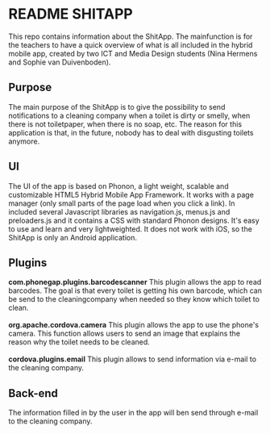 # README SHITAPP

This repo contains information about the ShitApp. The mainfunction is for the teachers to have a quick overview of what is all included 
in the hybrid mobile app, created by two ICT and Media Design students (Nina Hermens and Sophie van Duivenboden).

## Purpose
The main purpose of the ShitApp is to give the possibility to send notifications to a cleaning company when a toilet is dirty or smelly,
when there is not toiletpaper, when there is no soap, etc. The reason for this application is that, in the future, nobody has to
deal with disgusting toilets anymore.

## UI
The UI of the app is based on Phonon, a light weight, scalable and customizable HTML5 Hybrid Mobile App Framework. It works with
a page manager (only small parts of the page load when you click a link). In included several Javascript libraries as navigation.js, 
menus.js and preloaders.js and it contains a CSS with standard Phonon designs. It's easy to use and learn and very lightweighted.
It does not work with iOS, so the ShitApp is only an Android application.

## Plugins
**com.phonegap.plugins.barcodescanner** This plugin allows the app to read barcodes. The goal is that every toilet is getting his own barcode, which can be send to the cleaningcompany when needed so they know which toilet to clean.</br>
</br>
**org.apache.cordova.camera** This plugin allows the app to use the phone's camera. This function allows users to send an image that explains the reason why the toilet needs to be cleaned. </br>
</br>
**cordova.plugins.email** This plugin allows to send information via e-mail to the cleaning company.

## Back-end
The information filled in by the user in the app will ben send through e-mail to the cleaning company.


